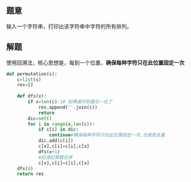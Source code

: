 ## 题意

输入一个字符串，打印出该字符串中字符的所有排列。

## 解题

使用回溯法，核心思想是，每到一个位置，**确保每种字符只在此位置固定一次**

```python
def permutation(s):
	c=list(s)
	res=[]
	
	def dfs(x):
		if x=len(c)-1# 如果遍历到最后一位了
			res.append(''.join(c))
			return 
		dic=set()
		for i in range(x,len(c)):
			if c[i] in dic:
				continue#确保每种字符只在此位置固定一次,也就是去重
			dic.add(c[i])
			c[x],c[i]=c[i],c[x]
			dfs(x+1)
			#回溯后需要还原
			c[x],c[i]=c[i],c[x]
	dfs(0)
	return res	
```